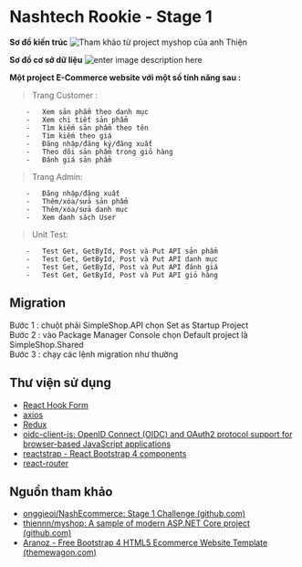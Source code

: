 

# Nashtech Rookie - Stage 1

**Sơ đồ kiến trúc**
![Tham khảo từ project myshop của anh Thiện](https://user-images.githubusercontent.com/68691395/116875087-8ab7ff80-ac44-11eb-8542-bd2427b6a2da.png)

 **Sơ đồ cơ sở dữ liệu**
 ![enter image description here](https://user-images.githubusercontent.com/68691395/116876217-4e859e80-ac46-11eb-91ee-f94da83dffd2.png)

**Một project E-Commerce website với một số tính năng sau :**

> Trang Customer :

		-   Xem sản phẩm theo danh mục 
		-   Xem chi tiết sản phẩm
		-   Tìm kiếm sản phẩm theo tên
		-   Tìm kiếm theo giá 
		-   Đăng nhập/đăng ký/đăng xuất 
		-   Theo dõi sản phẩm trong giỏ hàng
		-   Đánh giá sản phẩm
 

> Trang Admin:

		-   Đăng nhập/đăng xuất
		-   Thêm/xóa/sửa sản phẩm
		-   Thêm/xóa/sửa danh mục
		-   Xem danh sách User
 
 > Unit Test:

		-   Test Get, GetById, Post và Put API sản phẩm 
		-   Test Get, GetById, Post và Put API danh mục
		-   Test Get, GetById, Post và Put API đánh giá
		-   Test Get, GetById, Post và Put API giỏ hàng

## Migration
Bước 1 : chuột phải SimpleShop.API chọn Set as Startup Project \
Bước 2 : vào Package Manager Console chọn Default project là 
SimpleShop.Shared \
Bước 3 : chạy các lệnh migration như thường 

## Thư viện sử dụng

 - [React Hook Form](https://react-hook-form.com/)
 - [axios](https://github.com/axios/axios)
 - [Redux](https://redux.js.org/)
 - [oidc-client-js: OpenID Connect (OIDC) and OAuth2 protocol support for browser-based JavaScript applications](https://github.com/IdentityModel/oidc-client-js)
 - [reactstrap - React Bootstrap 4 components](https://reactstrap.github.io/)
 - [react-router](https://github.com/ReactTraining/react-router)

## Nguồn tham khảo

 - [onggieoi/NashEcommerce: Stage 1 Challenge (github.com)](https://github.com/onggieoi/NashEcommerce)
 - [thiennn/myshop: A sample of modern ASP.NET Core project (github.com)](https://github.com/thiennn/myshop)
 - [Aranoz - Free Bootstrap 4 HTML5 Ecommerce Website Template (themewagon.com)](https://themewagon.com/themes/free-bootstrap-4-html5-ecommerce-website-template-aranoz/)
